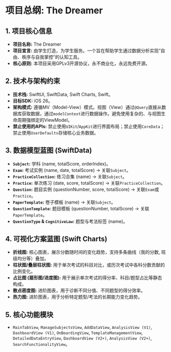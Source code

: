 # 项目总纲: The Dreamer

## 1. 项目核心信息
*   **项目名称:** The Dreamer
*   **项目宣言:** 由学生打造，为学生服务。一个旨在帮助学生通过数据分析实现“自由、秩序与自我掌控”的认知工具。
*   **核心原则:** 本项目采用GPLv3开源协议，永不商业化，永远免费开源。

## 2. 技术与架构约束
*   **技术栈:** SwiftUI, SwiftData, Swift Charts, Swift。
*   **目标SDK:** iOS 26。
*   **架构模式:** 遵循MV（Model-View）模式。视图（View）通过`@Query`直接从数据库获取数据，通过`modelContext`进行数据操作。避免使用复杂的、与视图生命周期强绑定的ViewModel。
*   **禁止使用的APIs:** 禁止使用`UIKit`/`AppKit`进行界面布局；禁止使用`CoreData`；禁止使用`UserDefaults`存储核心业务数据。

## 3. 数据模型蓝图 (SwiftData)
*   **`Subject`:** 学科 (name, totalScore, orderIndex)。
*   **`Exam`:** 考试实例 (name, date, totalScore) -> 关联`Subject`。
*   **`PracticeCollection`:** 练习合集 (name) -> 关联`Subject`。
*   **`Practice`:** 单次练习 (date, score, totalScore) -> 关联`PracticeCollection`。
*   **`Question`:** 题目实例 (questionNumber, score, totalScore) -> 关联`Exam`或`Practice`。
*   **`PaperTemplate`:** 卷子模板 (name) -> 关联`Subject`。
*   **`QuestionTemplate`:** 题目模板 (questionNumber, totalScore) -> 关联`PaperTemplate`。
*   **`QuestionType` & `CognitiveLaw`:** 题型与考法标签 (name)。

## 4. 可视化方案蓝图 (Swift Charts)
*   **折线图:** 核心图表，展示分数随时间的变化趋势，支持多条曲线（我的分数, 班级均分等）叠加。
*   **柱状图/叠层柱状图:** 用于单次考试的科目对比，或历次考试中各科分数贡献的比例变化。
*   **占比图 (扇形图/进度图):** 用于展示单次考试的得分率、科目/题型占比等静态构成。
*   **散点密度图:** 进阶图表，用于诊断不同分值、不同题型的得分效率。
*   **热力图:** 进阶图表，用于分析特定题型/考法的长期能力变化趋势。

## 5. 核心功能模块
*   `MainTabView`, `ManageSubjectsView`, `AddDataView`, `AnalysisView (V1)`, `DashboardView (V1)`, `OnBoardingView`, `TemplateManagementView`, `DetailedDataEntryView`, `DashboardView (V2+)`, `AnalysisView (V2+)`, `SearchFunctionalityView`。